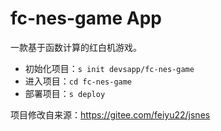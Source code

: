 # fc-nes-game App

一款基于函数计算的红白机游戏。

- 初始化项目：`s init devsapp/fc-nes-game`
- 进入项目：`cd fc-nes-game`
- 部署项目：`s deploy`

项目修改自来源：https://gitee.com/feiyu22/jsnes
